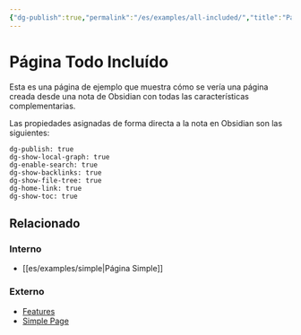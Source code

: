 ```yaml
---
{"dg-publish":true,"permalink":"/es/examples/all-included/","title":"Página Simple","dgHomeLink":true,"dgShowBacklinks":true,"dgShowLocalGraph":true,"dgShowFileTree":true,"dgEnableSearch":true,"dgShowToc":true}
---
```



# Página Todo Incluído
Esta es una página de ejemplo que muestra cómo se vería una página creada desde una nota de Obsidian con todas las características complementarias.

Las propiedades asignadas de forma directa a la nota en Obsidian son las siguientes:

```
dg-publish: true
dg-show-local-graph: true
dg-enable-search: true
dg-show-backlinks: true
dg-show-file-tree: true
dg-home-link: true
dg-show-toc: true
```

## Relacionado
### Interno

- [[es/examples/simple\|Página Simple]]

### Externo

- [Features](https://dg-docs.ole.dev/features/)
- [Simple Page](https://dg-docs.ole.dev/example-pages/simple-page/)